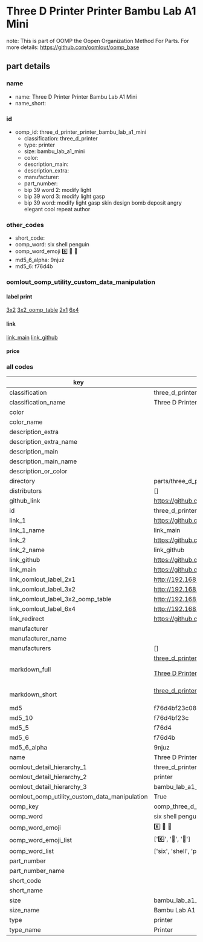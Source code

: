 # Three D Printer Printer Bambu Lab A1 Mini  

note: This is part of OOMP the Oopen Organization Method For Parts. For more details: https://github.com/oomlout/oomp_base

##  part details
  







### name
* name: Three D Printer Printer Bambu Lab A1 Mini
* name_short: 
### id
* oomp_id: three_d_printer_printer_bambu_lab_a1_mini
  * classification: three_d_printer
  * type: printer
  * size: bambu_lab_a1_mini
  * color: 
  * description_main: 
  * description_extra: 
  * manufacturer: 
  * part_number: 
  * bip 39 word 2: modify light
  * bip 39 word 3: modify light gasp
  * bip 39 word: modify light gasp skin design bomb deposit angry elegant cool repeat author

### other_codes
* short_code: 
* oomp_word: six shell penguin
* oomp_word_emoji :six: :shell: :penguin:
* md5_6_alpha: 9njuz
* md5_6: f76d4b






### oomlout_oomp_utility_custom_data_manipulation
#### label print
[3x2](http://192.168.1.245:1112/?label=oomp%209njuz)
[3x2_oomp_table](http://192.168.1.108:1112/?label=oomp%209njuz)
[2x1](http://192.168.1.242:1112/?label=oomp%209njuz)
[6x4](http://192.168.1.55:1112/?label=oomp%209njuz)    

#### link

[link_main](https://github.com/oomlout/oomlout_oomp_version_1_messy/tree/main/parts/three_d_printer_printer_bambu_lab_a1_mini) [link_github](https://github.com/oomlout/oomlout_oomp_version_1_messy/tree/main/parts/three_d_printer_printer_bambu_lab_a1_mini)                             

#### price







### all codes 
| key | value |  
| --- | --- |  
| classification | three_d_printer |  
| classification_name | Three D Printer |  
| color |  |  
| color_name |  |  
| description_extra |  |  
| description_extra_name |  |  
| description_main |  |  
| description_main_name |  |  
| description_or_color |   |  
| directory | parts/three_d_printer_printer_bambu_lab_a1_mini |  
| distributors | [] |  
| github_link | https://github.com/oomlout/oomlout_oomp_part_src/tree/main/parts/three_d_printer_printer_bambu_lab_a1_mini |  
| id | three_d_printer_printer_bambu_lab_a1_mini |  
| link_1 | https://github.com/oomlout/oomlout_oomp_version_1_messy/tree/main/parts/three_d_printer_printer_bambu_lab_a1_mini |  
| link_1_name | link_main |  
| link_2 | https://github.com/oomlout/oomlout_oomp_version_1_messy/tree/main/parts/three_d_printer_printer_bambu_lab_a1_mini |  
| link_2_name | link_github |  
| link_github | https://github.com/oomlout/oomlout_oomp_version_1_messy/tree/main/parts/three_d_printer_printer_bambu_lab_a1_mini |  
| link_main | https://github.com/oomlout/oomlout_oomp_version_1_messy/tree/main/parts/three_d_printer_printer_bambu_lab_a1_mini |  
| link_oomlout_label_2x1 | http://192.168.1.242:1112/?label=oomp%209njuz |  
| link_oomlout_label_3x2 | http://192.168.1.245:1112/?label=oomp%209njuz |  
| link_oomlout_label_3x2_oomp_table | http://192.168.1.108:1112/?label=oomp%209njuz |  
| link_oomlout_label_6x4 | http://192.168.1.55:1112/?label=oomp%209njuz |  
| link_redirect | https://github.com/oomlout/oomlout_oomp_version_1_messy/tree/main/parts/three_d_printer_printer_bambu_lab_a1_mini |  
| manufacturer |  |  
| manufacturer_name |  |  
| manufacturers | [] |  
| markdown_full | [three_d_printer_printer_bambu_lab_a1_mini](none)<br>[](none)<br>[Three D Printer Printer Bambu Lab A1 Mini](none)<br><br> |  
| markdown_short | [three_d_printer_printer_bambu_lab_a1_mini](none)<br><br> |  
| md5 | f76d4bf23c08e760649deca8c0606475 |  
| md5_10 | f76d4bf23c |  
| md5_5 | f76d4 |  
| md5_6 | f76d4b |  
| md5_6_alpha | 9njuz |  
| name | Three D Printer Printer Bambu Lab A1 Mini |  
| oomlout_detail_hierarchy_1 | three_d_printer |  
| oomlout_detail_hierarchy_2 | printer |  
| oomlout_detail_hierarchy_3 | bambu_lab_a1_mini |  
| oomlout_oomp_utility_custom_data_manipulation | True |  
| oomp_key | oomp_three_d_printer_printer_bambu_lab_a1_mini |  
| oomp_word | six shell penguin |  
| oomp_word_emoji | :six: :shell: :penguin: |  
| oomp_word_emoji_list | [':six:', ':shell:', ':penguin:'] |  
| oomp_word_list | ['six', 'shell', 'penguin'] |  
| part_number |  |  
| part_number_name |  |  
| short_code |  |  
| short_name |  |  
| size | bambu_lab_a1_mini |  
| size_name | Bambu Lab A1 Mini |  
| type | printer |  
| type_name | Printer |  
